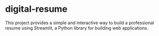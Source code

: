 # digital-resume
This project provides a simple and interactive way to build a professional resume using Streamlit, a Python library for building web applications.
